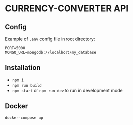 # CURRENCY-CONVERTER API

## Config

Example of `.env` config file in root directory:

```angular2html
PORT=5000
MONGO_URL=mongodb://localhost/my_database
```

## Installation

- `npm i`
- `npm run build`
- `npm start` or `npm run dev` to run in development mode

## Docker

```
docker-compose up 
```
